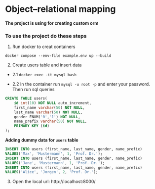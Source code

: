 # Object–relational mapping
#### The project is using for creating custom orm 

### To use the project do these steps
1. Run docker to creat containers

`docker compose --env-file example.env up --build`

2. Create users table and insert data

- 2.1 `docker exec -it mysql bash`

- 2.2 In the container run `mysql -u root -p` and enter your password. Then run sql queries

```sql
CREATE TABLE users(
    id int(10) NOT NULL auto_increment,
    first_name varchar(50) NOT NULL,
    last_name varchar(50) NOT NULL,
    gender ENUM('0','1') NOT NULL,
    name_prefix varchar(50) NOT NULL,
    PRIMARY KEY (id)
);
```
**Adding dummy data for `users` table**
```sql
INSERT INTO users (first_name, last_name, gender, name_prefix)
VALUES('Max', 'Mustermann', 1, 'Prof. Dr.');
INSERT INTO users (first_name, last_name, gender, name_prefix)
VALUES('Jane', 'Mustermann', 1, 'Prof. Dr.');
INSERT INTO users (first_name, last_name, gender, name_prefix)
VALUES('Alice', 'Jorgen', 2, 'Prof. Dr.');
```

3. Open the local url: http://localhost:8000/